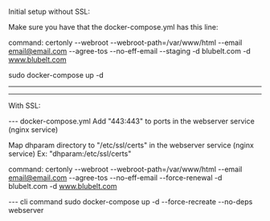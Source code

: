 Initial setup without SSL:

Make sure you have that the docker-compose.yml has this line:

command: certonly --webroot --webroot-path=/var/www/html --email email@email.com --agree-tos --no-eff-email --staging -d blubelt.com -d www.blubelt.com

sudo docker-compose up -d

---

---

With SSL:

--- docker-compose.yml
Add "443:443" to ports in the webserver service (nginx service)

Map dhparam directory to "/etc/ssl/certs" in the webserver service (nginx service)
Ex: "dhparam:/etc/ssl/certs"

command: certonly --webroot --webroot-path=/var/www/html --email email@email.com --agree-tos --no-eff-email --force-renewal -d blubelt.com -d www.blubelt.com

--- cli command
sudo docker-compose up -d --force-recreate --no-deps webserver
